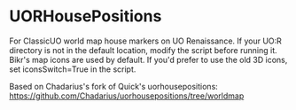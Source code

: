 # UORHousePositions

For ClassicUO world map house markers on UO Renaissance.
If your UO:R directory is not in the default location, modify the script before running it.
Bikr's map icons are used by default. If you'd prefer to use the old 3D icons, set iconsSwitch=True in the script.

Based on Chadarius's fork of Quick's uorhousepositions:
https://github.com/Chadarius/uorhousepositions/tree/worldmap